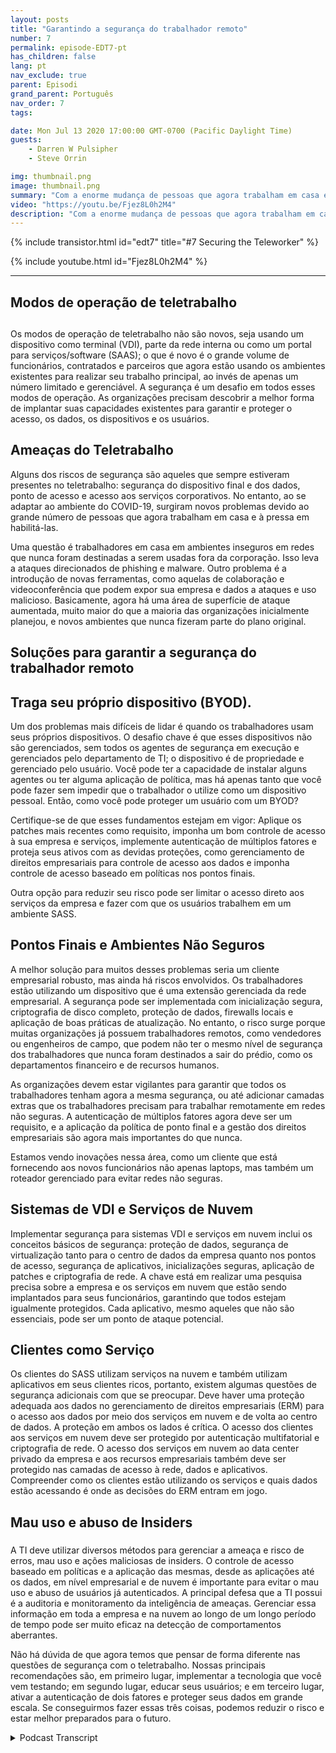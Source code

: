```yaml
---
layout: posts
title: "Garantindo a segurança do trabalhador remoto"
number: 7
permalink: episode-EDT7-pt
has_children: false
lang: pt
nav_exclude: true
parent: Episodi
grand_parent: Português
nav_order: 7
tags:

date: Mon Jul 13 2020 17:00:00 GMT-0700 (Pacific Daylight Time)
guests:
    - Darren W Pulsipher
    - Steve Orrin

img: thumbnail.png
image: thumbnail.png
summary: "Com a enorme mudança de pessoas que agora trabalham em casa em vez do escritório, a segurança é uma preocupação crescente para muitas organizações de TI. Neste episódio, Steve Orrin, CTO da Intel Federal, e Darren discutem as ameaças de segurança e soluções para ajudar a proteger seu teletrabalhador e os centros de dados corporativos."
video: "https://youtu.be/Fjez8L0h2M4"
description: "Com a enorme mudança de pessoas que agora trabalham em casa em vez do escritório, a segurança é uma preocupação crescente para muitas organizações de TI. Neste episódio, Steve Orrin, CTO da Intel Federal, e Darren discutem as ameaças de segurança e soluções para ajudar a proteger seu teletrabalhador e os centros de dados corporativos."
---
```


<div>
{% include transistor.html id="edt7" title="#7 Securing the Teleworker" %}

{% include youtube.html id="Fjez8L0h2M4" %}
</div>

---

## Modos de operação de teletrabalho <h2>

Os modos de operação de teletrabalho não são novos, seja usando um dispositivo como terminal (VDI), parte da rede interna ou como um portal para serviços/software (SAAS); o que é novo é o grande volume de funcionários, contratados e parceiros que agora estão usando os ambientes existentes para realizar seu trabalho principal, ao invés de apenas um número limitado e gerenciável. A segurança é um desafio em todos esses modos de operação. As organizações precisam descobrir a melhor forma de implantar suas capacidades existentes para garantir e proteger o acesso, os dados, os dispositivos e os usuários.

## Ameaças do Teletrabalho

Alguns dos riscos de segurança são aqueles que sempre estiveram presentes no teletrabalho: segurança do dispositivo final e dos dados, ponto de acesso e acesso aos serviços corporativos. No entanto, ao se adaptar ao ambiente do COVID-19, surgiram novos problemas devido ao grande número de pessoas que agora trabalham em casa e à pressa em habilitá-las.

Uma questão é trabalhadores em casa em ambientes inseguros em redes que nunca foram destinadas a serem usadas fora da corporação. Isso leva a ataques direcionados de phishing e malware. Outro problema é a introdução de novas ferramentas, como aquelas de colaboração e videoconferência que podem expor sua empresa e dados a ataques e uso malicioso. Basicamente, agora há uma área de superfície de ataque aumentada, muito maior do que a maioria das organizações inicialmente planejou, e novos ambientes que nunca fizeram parte do plano original.

## Soluções para garantir a segurança do trabalhador remoto

## Traga seu próprio dispositivo (BYOD).

Um dos problemas mais difíceis de lidar é quando os trabalhadores usam seus próprios dispositivos. O desafio chave é que esses dispositivos não são gerenciados, sem todos os agentes de segurança em execução e gerenciados pelo departamento de TI; o dispositivo é de propriedade e gerenciado pelo usuário. Você pode ter a capacidade de instalar alguns agentes ou ter alguma aplicação de política, mas há apenas tanto que você pode fazer sem impedir que o trabalhador o utilize como um dispositivo pessoal. Então, como você pode proteger um usuário com um BYOD?

Certifique-se de que esses fundamentos estejam em vigor: Aplique os patches mais recentes como requisito, imponha um bom controle de acesso à sua empresa e serviços, implemente autenticação de múltiplos fatores e proteja seus ativos com as devidas proteções, como gerenciamento de direitos empresariais para controle de acesso aos dados e imponha controle de acesso baseado em políticas nos pontos finais.

Outra opção para reduzir seu risco pode ser limitar o acesso direto aos serviços da empresa e fazer com que os usuários trabalhem em um ambiente SASS.

## Pontos Finais e Ambientes Não Seguros

A melhor solução para muitos desses problemas seria um cliente empresarial robusto, mas ainda há riscos envolvidos. Os trabalhadores estão utilizando um dispositivo que é uma extensão gerenciada da rede empresarial. A segurança pode ser implementada com inicialização segura, criptografia de disco completo, proteção de dados, firewalls locais e aplicação de boas práticas de atualização. No entanto, o risco surge porque muitas organizações já possuem trabalhadores remotos, como vendedores ou engenheiros de campo, que podem não ter o mesmo nível de segurança dos trabalhadores que nunca foram destinados a sair do prédio, como os departamentos financeiro e de recursos humanos.

As organizações devem estar vigilantes para garantir que todos os trabalhadores tenham agora a mesma segurança, ou até adicionar camadas extras que os trabalhadores precisam para trabalhar remotamente em redes não seguras. A autenticação de múltiplos fatores agora deve ser um requisito, e a aplicação da política de ponto final e a gestão dos direitos empresariais são agora mais importantes do que nunca.

Estamos vendo inovações nessa área, como um cliente que está fornecendo aos novos funcionários não apenas laptops, mas também um roteador gerenciado para evitar redes não seguras.

## Sistemas de VDI e Serviços de Nuvem

Implementar segurança para sistemas VDI e serviços em nuvem inclui os conceitos básicos de segurança: proteção de dados, segurança de virtualização tanto para o centro de dados da empresa quanto nos pontos de acesso, segurança de aplicativos, inicializações seguras, aplicação de patches e criptografia de rede. A chave está em realizar uma pesquisa precisa sobre a empresa e os serviços em nuvem que estão sendo implantados para seus funcionários, garantindo que todos estejam igualmente protegidos. Cada aplicativo, mesmo aqueles que não são essenciais, pode ser um ponto de ataque potencial.

## Clientes como Serviço

Os clientes do SASS utilizam serviços na nuvem e também utilizam aplicativos em seus clientes ricos, portanto, existem algumas questões de segurança adicionais com que se preocupar. Deve haver uma proteção adequada aos dados no gerenciamento de direitos empresariais (ERM) para o acesso aos dados por meio dos serviços em nuvem e de volta ao centro de dados. A proteção em ambos os lados é crítica. O acesso dos clientes aos serviços em nuvem deve ser protegido por autenticação multifatorial e criptografia de rede. O acesso dos serviços em nuvem ao data center privado da empresa e aos recursos empresariais também deve ser protegido nas camadas de acesso à rede, dados e aplicativos. Compreender como os clientes estão utilizando os serviços e quais dados estão acessando é onde as decisões do ERM entram em jogo.

## Mau uso e abuso de Insiders<h3>

A TI deve utilizar diversos métodos para gerenciar a ameaça e risco de erros, mau uso e ações maliciosas de insiders. O controle de acesso baseado em políticas e a aplicação das mesmas, desde as aplicações até os dados, em nível empresarial e de nuvem é importante para evitar o mau uso e abuso de usuários já autenticados. A principal defesa que a TI possui é a auditoria e monitoramento da inteligência de ameaças. Gerenciar essa informação em toda a empresa e na nuvem ao longo de um longo período de tempo pode ser muito eficaz na detecção de comportamentos aberrantes.

Não há dúvida de que agora temos que pensar de forma diferente nas questões de segurança com o teletrabalho. Nossas principais recomendações são, em primeiro lugar, implementar a tecnologia que você vem testando; em segundo lugar, educar seus usuários; e em terceiro lugar, ativar a autenticação de dois fatores e proteger seus dados em grande escala. Se conseguirmos fazer essas três coisas, podemos reduzir o risco e estar melhor preparados para o futuro.



<details>
<summary> Podcast Transcript </summary>

<p></p>

</details>
